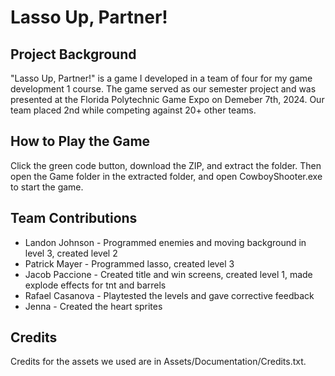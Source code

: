 # Lasso Up, Partner!
## Project Background
"Lasso Up, Partner!" is a game I developed in a team of four for my game development 1 course.
The game served as our semester project and was presented at the Florida Polytechnic Game Expo on Demeber 7th, 2024.
Our team placed 2nd while competing against 20+ other teams.

## How to Play the Game
Click the green code button, download the ZIP, and extract the folder. 
Then open the Game folder in the extracted folder, and open CowboyShooter.exe to start the game.

## Team Contributions
- Landon Johnson - Programmed enemies and moving background in level 3, created level 2
- Patrick Mayer - Programmed lasso, created level 3
- Jacob Paccione - Created title and win screens, created level 1, made explode effects for tnt and barrels
- Rafael Casanova - Playtested the levels and gave corrective feedback
- Jenna - Created the heart sprites

## Credits
Credits for the assets we used are in Assets/Documentation/Credits.txt.
